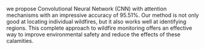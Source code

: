 we propose Convolutional Neural Network (CNN) with attention mechanisms with an impressive accuracy of 95.51%. Our method is not only good at locating individual wildfires, but it also works well at identifying regions. This complete approach to wildfire monitoring offers an effective way to improve environmental safety and reduce the effects of these calamities.
